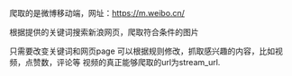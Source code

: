 爬取的是微博移动端，网址：https://m.weibo.cn/

根据提供的关键词搜索新浪网页，爬取符合条件的图片

只需要改变关键词和网页page
可以根据规则修改，抓取感兴趣的内容，比如视频，点赞数，评论等
视频的真正能够爬取的url为stream_url.
